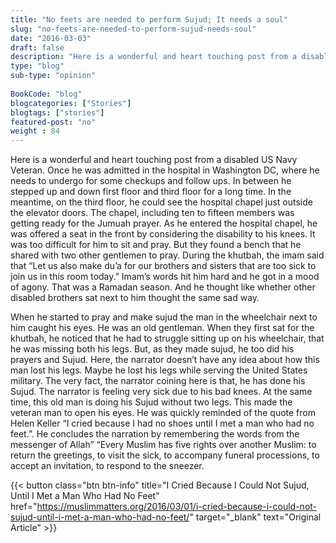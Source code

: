 ```yaml
--- 
title: "No feets are needed to perform Sujud; It needs a soul" 
slug: "no-feets-are-needed-to-perform-sujud-needs-soul"
date: "2016-03-03" 
draft: false 
description: "Here is a wonderful and heart touching post from a disabled US Navy Veteran." 
type: "blog"
sub-type: "opinion" 
 
BookCode: "blog"
blogcategories: ["Stories"]
blogtags: ["stories"]
featured-post: "no"
weight : 84
---  
```

 Here is a wonderful and heart touching post from a disabled US Navy Veteran. Once he was admitted in the hospital in Washington DC, where he needs to undergo for some checkups and follow ups. In between he stepped up and down first floor and third floor for a long time. In the meantime, on the third floor, he could see the hospital chapel just outside the elevator doors. The chapel, including ten to fifteen members was getting ready for the Jumuah prayer.   As he entered the hospital chapel, he was offered a seat in the front by considering the disability to his knees. It was too difficult for him to sit and pray. But they found a bench that he shared with two other gentlemen to pray. During the khutbah, the imam said that “Let us also make du&#8217;a for our brothers and sisters that are too sick to join us in this room today.” Imam’s words hit him hard and he got in a mood of agony. That was a Ramadan season. And he thought like whether other disabled brothers sat next to him thought the same sad way.

When he started to pray and make sujud the man in the wheelchair next to him caught his eyes. He was an old gentleman. When they first sat for the khutbah, he noticed that he had to struggle sitting up on his wheelchair, that he was missing both his legs. But, as they made sujud, he too did his prayers and Sujud. Here, the narrator 	doesn’t have any idea about how this man lost his legs. Maybe he lost his legs while serving the United States military. The very fact, the narrator coining here is that, he has done his Sujud. The narrator is feeling very sick due to his bad knees. At the same time, this old man is doing his Sujud without two legs. This made the veteran man to open his eyes. He was quickly reminded of the quote from Helen Keller “I cried because I had no shoes until I met a man who had no feet.”. He concludes the narration by remembering the words from the messenger of Allah” “Every Muslim has five rights over another Muslim: to return the greetings, to visit the sick, to accompany funeral processions, to accept an invitation, to respond to the sneezer.

{{< button class="btn btn-info" title="I Cried Because I Could Not Sujud, Until I Met a Man Who Had No Feet" href="https://muslimmatters.org/2016/03/01/i-cried-because-i-could-not-sujud-until-i-met-a-man-who-had-no-feet/" target="_blank" text="Original Article" >}}